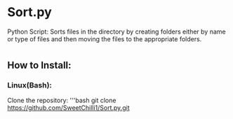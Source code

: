 # Sort.py
Python Script: Sorts files in the directory by creating folders either by name or type of files and then moving the files to the appropriate folders.
#



## How to Install:

### Linux(Bash):

Clone the repository:
'''bash
git clone https://github.com/SweetChilli1/Sort.py.git

